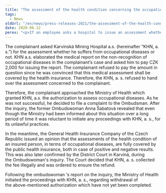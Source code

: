 ```yaml
---
title: "The assessment of the health condition concerning the occupational diseases of the insured person is free of charge"
tags:
  - News
oldUrl: "/en/news/press-releases-2021/the-assessment-of-the-health-condition-concerning-the-occupational-diseases-of-the-insured-person-is/"
date: 2020-06-12
perex: "<p>If an employee asks a hospital to issue an assessment whether he suffers an occupational disease the evaluation of his state of health is covered by the public health insurance &ndash; regardless whether the outcome is positive or negative.</p>"
---
```


<!-- imported from the old website -->

<p>The complainant asked Karvinská Mining Hospital a.s. (hereinafter “KHN, a. s.”) for the assessment whether he suffers from occupational diseases or not. KHN a.s. elaborated the medical report on the non-recognition of occupational diseases in the complainant’s case and asked him to pay CZK 2,000 for issuing the report. The complainant refused to pay the amount in question since he was convinced that this medical assessment shall be covered by the health insurance. Therefore, the KHN, a. s. refused to hand over the assessment concerned to the complainant.</p> <p>Therefore, the complainant approached the Ministry of Health which granted KHN, a.s. the authorization to assess occupational diseases. As he was not successful, he decided to file a complaint to the Ombudsman. After the inquiry, the former Ombudswoman Anna Šabatová revealed that even though the Ministry had been informed about this situation over a long period of time it was reluctant to initiate any proceedings with KHN, a. s., for its unlawful practices.</p> <p>In the meantime, the General Health Insurance Company of the Czech Republic issued an opinion that the assessments of the health condition of an insured person, in terms of occupational diseases, are fully covered by the public health insurance, both in case of positive and negative results. This was also later confirmed by the District Court in Karviná, during the Ombudswoman's inquiry. The Court decided that KHN, a. s. collected the fee illegally and was ordered to ensure the refund.</p> Following the ombudswoman ‘s report on the inquiry, the Ministry of Health initiated the proceedings with KHN, a. s., regarding withdrawal of the above-mentioned authorization which have not yet been completed.
